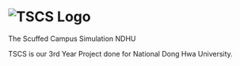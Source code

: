 # ![TSCS Logo](https://user-images.githubusercontent.com/39222184/212463466-2ec4dab6-93c2-42b5-8859-55ecfedc7292.jpg)
The Scuffed Campus Simulation NDHU

TSCS is our 3rd Year Project done for National Dong Hwa University. 

